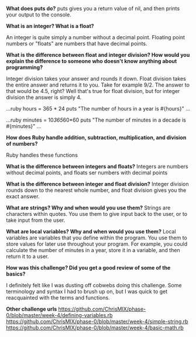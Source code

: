 **What does puts do?**
puts gives you a return value of nil, and then prints your output to the console.

**What is an integer? What is a float?**

An integer is quite simply a number without a decimal point. Floating point numbers or "floats" are numbers that have decimal points.

**What is the difference between float and integer division? How would you explain the difference to someone who doesn't know anything about programming?**

Integer division takes your answer and rounds it down. Float division takes the entire answer and returns it to you. Take for example 9/2. The answer to that would be 4.5, right? Well that's true for float division, but for integer division the answer is simply 4.

...ruby
hours = 365 * 24
puts "The number of hours in a year is #{hours}"
...

...ruby
minutes = 10*365*60*60
puts "The number of minutes in a decade is #{minutes}"
...

**How does Ruby handle addition, subtraction, multiplication, and division of numbers?**

Ruby handles these functions

**What is the difference between integers and floats?**
Integers are numbers without decimal points, and floats ser numbers with decimal points

**What is the difference between integer and float division?**
Integer division rounds down to the nearest whole number, and float division gives you the exact answer.

**What are strings? Why and when would you use them?**
Strings are characters within quotes. You use them to give input back to the user, or to take input from the user.

**What are local variables? Why and when would you use them?**
Local variables are variables that you define within the program. You use them to store values for later use throughout your program. For example, you could calculate the number of minutes in a year, store it in a variable, and then return it to a user.

**How was this challenge? Did you get a good review of some of the basics?**

I definitely felt like I was dusting off cobwebs doing this challenge. Some terminology and syntax I had to brush up on, but I was quick to get reacquainted with the terms and functions.

**Other challenge urls**
https://github.com/ChrisMIX/phase-0/blob/master/week-4/defining-variables.rb
https://github.com/ChrisMIX/phase-0/blob/master/week-4/simple-string.rb
https://github.com/ChrisMIX/phase-0/blob/master/week-4/basic-math.rb